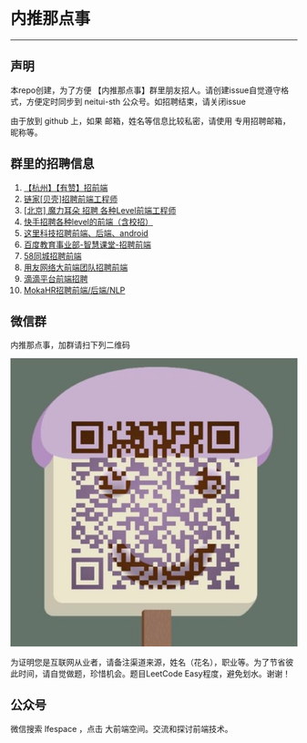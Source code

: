 # 内推那点事
-----
## 声明

本repo创建，为了方便 【内推那点事】群里朋友招人。请创建issue自觉遵守格式，方便定时同步到 neitui-sth 公众号。如招聘结束，请关闭issue

由于放到 github 上，如果 邮箱，姓名等信息比较私密，请使用 专用招聘邮箱，昵称等。

## 群里的招聘信息

1. [【杭州】【有赞】招前端](https://github.com/neitui/jobs/issues/11)
2. [链家[贝壳]招聘前端工程师](https://github.com/neitui/jobs/issues/10)
3. [[北京] 魔力耳朵 招聘 各种Level前端工程师](https://github.com/neitui/jobs/issues/9)
4. [快手招聘各种level的前端（含校招）](https://github.com/neitui/jobs/issues/8)
5. [这里科技招聘前端、后端、android](https://github.com/neitui/jobs/issues/7)
6. [百度教育事业部-智慧课堂-招聘前端](https://github.com/neitui/jobs/issues/6)
7. [58同城招聘前端](https://github.com/neitui/jobs/issues/5)
8. [用友网络大前端团队招聘前端](https://github.com/neitui/jobs/issues/4)
9. [滴滴平台前端招聘](https://github.com/neitui/jobs/issues/2)
10. [MokaHR招聘前端/后端/NLP](https://github.com/neitui/jobs/issues/1)

## 微信群

内推那点事，加群请扫下列二维码

![内推那点事](./img/wechat.png)

为证明您是互联网从业者，请备注渠道来源，姓名（花名），职业等。为了节省彼此时间，请自觉做题，珍惜机会。题目LeetCode Easy程度，避免划水。谢谢！


## 公众号

微信搜索 lfespace ，点击 大前端空间。交流和探讨前端技术。
  
